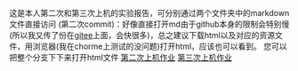 这是本人第二次和第三次上机的实验报告，可分别通过两个文件夹中的markdown文件直接访问
(第二次commit)：好像直接打开md由于github本身的限制会特别慢(所以我又传了份在[gitee](https://gitee.com/pjx015/PIV-Report/tree/master)上面，会快很多)，总之建议下载html以及对应的资源文件，用浏览器(我在chorme上测试的没问题)打开html，应该也可以看到。
您可以把整个分支下下来打开html文件
[第二次上机作业](SecondTime/第二次上机.md)
[第三次上机作业](ThirdTime/第三次上机.md)